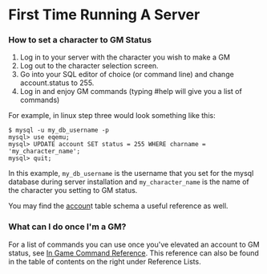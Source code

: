 # First Time Running A Server

### How to set a character to GM Status

1. Log in to your server with the character you wish to make a GM
2. Log out to the character selection screen.
3. Go into your SQL editor of choice \(or command line\) and change account.status to 255.
4. Log in and enjoy GM commands \(typing \#help will give you a list of commands\)

For example, in linux step three would look something like this:

```text
$ mysql -u my_db_username -p
mysql> use eqemu;
mysql> UPDATE account SET status = 255 WHERE charname = 'my_character_name';
mysql> quit;
```

In this example, `my_db_username` is the username that you set for the mysql database during server installation and `my_character_name` is the name of the character you setting to GM status.

You may find the [accoun](https://eqemu.gitbook.io/database-schema/tables/account)t table schema a useful reference as well.

### What can I do once I'm a GM?

For a list of commands you can use once you've elevated an account to GM status, see [In Game Command Reference](../../reference-lists/in-game-command-reference.md). This reference can also be found in the table of contents on the right under Reference Lists.

